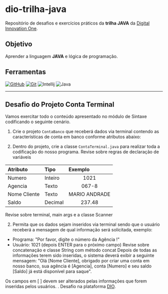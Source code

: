 # dio-trilha-java

Repositório de desafios e exercícios práticos da  **trilha JAVA** da [Digital Innovation One](https://www.dio.me/).

## Objetivo
Aprender a linguagem **JAVA** e lógica de programação.

## Ferramentas
[![GitHub](https://img.shields.io/badge/GitHub-000?style=for-the-badge&logo=github&logoColor=30A3DC)](https://docs.github.com/)
[![Git](https://img.shields.io/badge/Git-000?style=for-the-badge&logo=git&logoColor=E94D5F)](https://git-scm.com/doc) 
![Intellij](https://img.shields.io/badge/Intellij-000000?style=for-the-badge&logo=intellij&logoColor=E94D5F)
![Java](https://img.shields.io/badge/java-%23ED8B0000.svg?style=for-the-badge&logo=openjdk&logoColor=white)


---
## Desafio do Projeto Conta Terminal
Vamos exercitar todo o conteúdo apresentado no módulo de Sintaxe codificando o seguinte cenário.

1. Crie o projeto `ContaBanco` que receberá dados via terminal contendo as características de conta em banco conforme atributos abaixo:

2. Dentro do projeto, crie a classe `ContaTerminal.java` para realizar toda a codificação do nosso programa.
Revise sobre regras de declaração de variáveis

<table>
 <thead>
    <tr align="left">
      <th>Atributo</th>
      <th>Tipo</th>
      <th>Exemplo</th>
    </tr>
  </thead>
   <tbody align="left">
    <tr>
      <td>Numero</td>
      <td>Inteiro</td>
      <td align="center">1021</td>
    </tr>
    <tr>
      <td>Agencia</td>
      <td>Texto</td>
      <td align="center">067-8</td>
    </tr>
    <tr>
      <td>Nome Cliente</td>
      <td>Texto</td>
      <td align="center">MARIO ANDRADE</td>
    </tr>
    <tr>
      <td>Saldo</td>
      <td>Decimal</td>
      <td align="center">237.48</td>
    </tr>
  </tbody>
  <tfoot></tfoot>
</table>
		
 Revise sobre terminal, main args e a classe Scanner

2. Permita que os dados sejam inseridos via terminal sendo que o usuário receberá a mensagem de qual informação será solicitada, exemplo:
* Programa: "Por favor, digite o número da Agência !"
* Usuário: 1021 (depois ENTER para o próximo campo)
Revise sobre concatenação e classe String com método concat
Depois de todas as informações terem sido inseridas, o sistema deverá exibir a seguinte mensagem:
"Olá [Nome Cliente], obrigado por criar uma conta em nosso banco, sua agência é [Agencia], conta [Numero] e seu saldo [Saldo] já está disponível para saque".

Os campos em [ ] devem ser alterados pelas informações que forem inseridas pelos usuários.
.
Desafio na plataforma [DIO](https://www.dio.me/).
